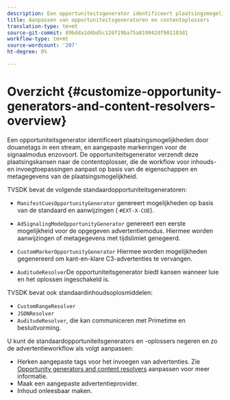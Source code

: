 ```yaml
---
description: Een opportuniteitsgenerator identificeert plaatsingsmogelijkheden door douanetags in een stream, en aangepaste markeringen voor de signaalmodus enzovoort. De opportuniteitsgenerator verzendt deze plaatsingskansen naar de contentoplosser, die de workflow voor inhouds- en invoegtoepassingen aanpast op basis van de eigenschappen en metagegevens van de plaatsingsmogelijkheid.
title: Aanpassen van opportuniteitsgeneratoren en contentoplossers
translation-type: tm+mt
source-git-commit: 89bdda1d4bd5c126f19ba75a819942df901183d1
workflow-type: tm+mt
source-wordcount: '207'
ht-degree: 0%

---
```



# Overzicht {#customize-opportunity-generators-and-content-resolvers-overview}

Een opportuniteitsgenerator identificeert plaatsingsmogelijkheden door douanetags in een stream, en aangepaste markeringen voor de signaalmodus enzovoort. De opportuniteitsgenerator verzendt deze plaatsingskansen naar de contentoplosser, die de workflow voor inhouds- en invoegtoepassingen aanpast op basis van de eigenschappen en metagegevens van de plaatsingsmogelijkheid.

TVSDK bevat de volgende standaardopportuniteitsgeneratoren:

* `ManifestCuesOpportunityGenerator` genereert mogelijkheden op basis van de standaard en aanwijzingen (  `#EXT-X-CUE`).

* `AdSignalingModeOpportunityGenerator` genereert een eerste mogelijkheid voor de opgegeven advertentiemodus. Hiermee worden aanwijzingen of metagegevens met tijdslimiet genegeerd.
* `CustomMarkerOpportunityGenerator` Hiermee worden mogelijkheden gegenereerd om kant-en-klare C3-advertenties te vervangen.
* `AuditudeResolver`De opportuniteitsgenerator biedt kansen wanneer luie en het oplossen ingeschakeld is.

TVSDK bevat ook standaardinhoudsoplosmiddelen:

* `CustomRangeResolver`
* `JSONResolver`
* `AuditudeResolver`, die kan communiceren met Primetime en besluitvorming.

U kunt de standaardopportuniteitsgenerators en -oplossers negeren en zo de advertentieworkflow als volgt aanpassen:

* Herken aangepaste tags voor het invoegen van advertenties. Zie [Opportunity generators and content resolvers](../../../../tvsdk-3x-android-prog/android-3x-advertising/ad-insertion/content-resolver/android-3x-content-resolver.md) aanpassen voor meer informatie.
* Maak een aangepaste advertentieprovider.
* Inhoud onleesbaar maken.